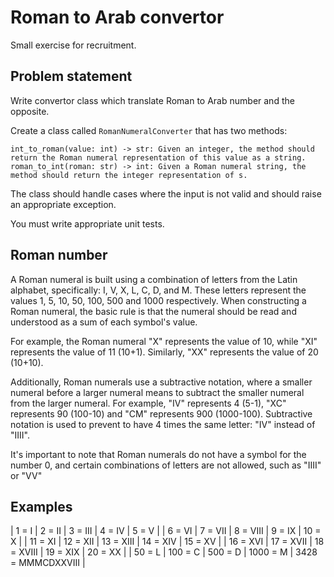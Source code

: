 # Roman to Arab convertor

Small exercise for recruitment.

## Problem statement

Write convertor class which translate Roman to Arab number and the opposite.

Create a class called `RomanNumeralConverter` that has two methods:

    int_to_roman(value: int) -> str: Given an integer, the method should return the Roman numeral representation of this value as a string.
    roman_to_int(roman: str) -> int: Given a Roman numeral string, the method should return the integer representation of s.

The class should handle cases where the input is not valid and should raise an appropriate exception.

You must write appropriate unit tests.

## Roman number

A Roman numeral is built using a combination of letters from the Latin alphabet, specifically: I, V, X, L, C, D, and M. These letters represent the values 1, 5, 10, 50, 100, 500 and 1000 respectively. When constructing a Roman numeral, the basic rule is that the numeral should be read and understood as a sum of each symbol's value.

For example, the Roman numeral "X" represents the value of 10, while "XI" represents the value of 11 (10+1). Similarly, "XX" represents the value of 20 (10+10).

Additionally, Roman numerals use a subtractive notation, where a smaller numeral before a larger numeral means to subtract the smaller numeral from the larger numeral. For example, "IV" represents 4 (5-1), "XC" represents 90 (100-10) and "CM" represents 900 (1000-100).
Subtractive notation is used to prevent to have 4 times the same letter: "IV" instead of "IIII".

It's important to note that Roman numerals do not have a symbol for the number 0, and certain combinations of letters are not allowed, such as "IIII" or "VV"

## Examples

| 1 = I | 2 = II | 3 = III | 4 = IV | 5 = V |
| 6 = VI | 7 = VII | 8 = VIII | 9 = IX | 10 = X | 
| 11 = XI | 12 = XII | 13 = XIII | 14 = XIV | 15 = XV |
| 16 = XVI | 17 = XVII | 18 = XVIII | 19 = XIX | 20 = XX |
| 50 = L | 100 = C | 500 = D | 1000 = M | 3428 = MMMCDXXVIII |
